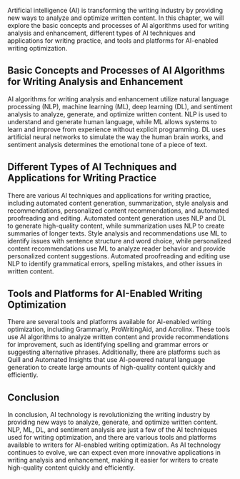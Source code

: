 
Artificial intelligence (AI) is transforming the writing industry by providing new ways to analyze and optimize written content. In this chapter, we will explore the basic concepts and processes of AI algorithms used for writing analysis and enhancement, different types of AI techniques and applications for writing practice, and tools and platforms for AI-enabled writing optimization.

Basic Concepts and Processes of AI Algorithms for Writing Analysis and Enhancement
----------------------------------------------------------------------------------

AI algorithms for writing analysis and enhancement utilize natural language processing (NLP), machine learning (ML), deep learning (DL), and sentiment analysis to analyze, generate, and optimize written content. NLP is used to understand and generate human language, while ML allows systems to learn and improve from experience without explicit programming. DL uses artificial neural networks to simulate the way the human brain works, and sentiment analysis determines the emotional tone of a piece of text.

Different Types of AI Techniques and Applications for Writing Practice
----------------------------------------------------------------------

There are various AI techniques and applications for writing practice, including automated content generation, summarization, style analysis and recommendations, personalized content recommendations, and automated proofreading and editing. Automated content generation uses NLP and DL to generate high-quality content, while summarization uses NLP to create summaries of longer texts. Style analysis and recommendations use ML to identify issues with sentence structure and word choice, while personalized content recommendations use ML to analyze reader behavior and provide personalized content suggestions. Automated proofreading and editing use NLP to identify grammatical errors, spelling mistakes, and other issues in written content.

Tools and Platforms for AI-Enabled Writing Optimization
-------------------------------------------------------

There are several tools and platforms available for AI-enabled writing optimization, including Grammarly, ProWritingAid, and Acrolinx. These tools use AI algorithms to analyze written content and provide recommendations for improvement, such as identifying spelling and grammar errors or suggesting alternative phrases. Additionally, there are platforms such as Quill and Automated Insights that use AI-powered natural language generation to create large amounts of high-quality content quickly and efficiently.

Conclusion
----------

In conclusion, AI technology is revolutionizing the writing industry by providing new ways to analyze, generate, and optimize written content. NLP, ML, DL, and sentiment analysis are just a few of the AI techniques used for writing optimization, and there are various tools and platforms available to writers for AI-enabled writing optimization. As AI technology continues to evolve, we can expect even more innovative applications in writing analysis and enhancement, making it easier for writers to create high-quality content quickly and efficiently.

